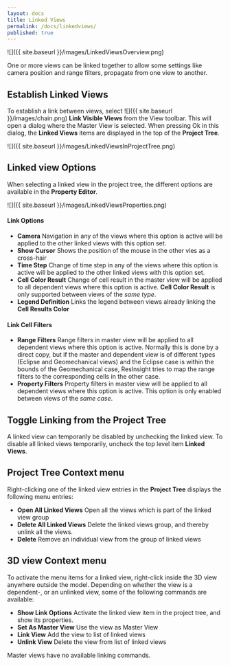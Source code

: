 ```yaml
---
layout: docs
title: Linked Views
permalink: /docs/linkedviews/
published: true
---
```


![]({{ site.baseurl }}/images/LinkedViewsOverview.png)

One or more views can be linked together to allow some settings like camera position and range filters, propagate from one view to another.

## Establish Linked Views

To establish a link between views, select ![]({{ site.baseurl }}/images/chain.png) **Link Visible Views** from the View toolbar. This will open a dialog where the Master View is selected. When pressing Ok in this dialog, the **Linked Views** items are displayed in the top of the **Project Tree**.

![]({{ site.baseurl }}/images/LinkedViewsInProjectTree.png)

## Linked view Options

When selecting a linked view in the project tree, the different options are available in the **Property Editor**. 

![]({{ site.baseurl }}/images/LinkedViewsProperties.png)

#### Link Options

- **Camera** Navigation in any of the views where this option is active will be applied to the other linked views with this option set.
- **Show Cursor** Shows the position of the mouse in the other vies as a cross-hair 
- **Time Step** Change of time step in any of the views where this option is active will be applied to the other linked views with this option set.
- **Cell Color Result** Change of cell result in the master view will be applied to all dependent views where this option is active. **Cell Color Result** is only supported between views of the *same type*.
- **Legend Definition** Links the legend between views already linking the **Cell Results Color**

#### Link Cell Filters

- **Range Filters** Range filters in master view will be applied to all dependent views where this option is active. Normally this is done by a direct copy, but if the master and dependent view is of different types (Eclipse and Geomechanical views) and the Eclipse case is within the bounds of the Geomechanical case, ResInsight tries to map the range filters to the corresponding cells in the other case.
- **Property Filters** Property filters in master view will be applied to all dependent views where this option is active. This option is only enabled between views of the *same case*. 

## Toggle Linking from the **Project Tree**

A linked view can temporarily be disabled by unchecking the linked view. To disable all linked views temporarily, uncheck the top level item **Linked Views**.

## Project Tree Context menu

Right-clicking one of the linked view entries in the **Project Tree** displays the following menu entries: 

- **Open All Linked Views** Open all the views which is part of the linked view group
- **Delete All Linked Views** Delete the linked views group, and thereby unlink all the views.
- **Delete** Remove an individual view from the group of linked views

## 3D view Context menu
To activate the menu items for a linked view, right-click inside the 3D view anywhere outside the model. 
Depending on whether the view is a dependent-, or an unlinked view, some of the following commands are available: 

- **Show Link Options** Activate the linked view item in the project tree, and show its properties.
- **Set As Master View** Use the view as Master View
- **Link View** Add the view to list of linked views
- **Unlink View** Delete the view from list of linked views

Master views have no available linking commands.
